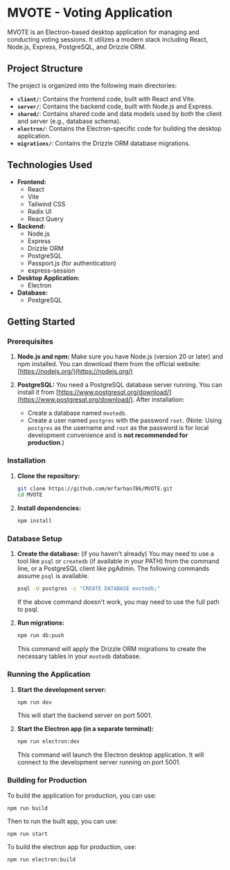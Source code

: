 # MVOTE - Voting Application

MVOTE is an Electron-based desktop application for managing and conducting voting sessions. It utilizes a modern stack including React, Node.js, Express, PostgreSQL, and Drizzle ORM.

## Project Structure

The project is organized into the following main directories:

*   **`client/`**: Contains the frontend code, built with React and Vite.
*   **`server/`**: Contains the backend code, built with Node.js and Express.
*   **`shared/`**: Contains shared code and data models used by both the client and server (e.g., database schema).
*   **`electron/`**: Contains the Electron-specific code for building the desktop application.
*   **`migrations/`**: Contains the Drizzle ORM database migrations.

## Technologies Used

*   **Frontend:**
    *   React
    *   Vite
    *   Tailwind CSS
    *   Radix UI
    *   React Query
*   **Backend:**
    *   Node.js
    *   Express
    *   Drizzle ORM
    *   PostgreSQL
    *   Passport.js (for authentication)
    *   express-session
*   **Desktop Application:**
    *   Electron
*   **Database:**
    *  PostgreSQL

## Getting Started

### Prerequisites

1.  **Node.js and npm:**  Make sure you have Node.js (version 20 or later) and npm installed. You can download them from the official website: [https://nodejs.org/](https://nodejs.org/)

2.  **PostgreSQL:** You need a PostgreSQL database server running.  You can install it from [https://www.postgresql.org/download/](https://www.postgresql.org/download/).  After installation:
    *   Create a database named `mvotedb`.
    *   Create a user named `postgres` with the password `root`.  (Note: Using `postgres` as the username and `root` as the password is for local development convenience and is **not recommended for production**.)

### Installation

1.  **Clone the repository:**

    ```bash
    git clone https://github.com/mrfarhan786/MVOTE.git
    cd MVOTE
    ```

2.  **Install dependencies:**

    ```bash
    npm install
    ```

### Database Setup

1.  **Create the database:** (if you haven't already)
    You may need to use a tool like `psql` or `createdb` (if available in your PATH) from the command line, or a PostgreSQL client like pgAdmin. The following commands assume `psql` is available.

     ```bash
     psql -U postgres -c "CREATE DATABASE mvotedb;"
     ```
     If the above command doesn't work, you may need to use the full path to psql.

2.  **Run migrations:**

    ```bash
    npm run db:push
    ```

    This command will apply the Drizzle ORM migrations to create the necessary tables in your `mvotedb` database.

### Running the Application

1.  **Start the development server:**

    ```bash
    npm run dev
    ```

    This will start the backend server on port 5001.

2.  **Start the Electron app (in a separate terminal):**

    ```bash
    npm run electron:dev
    ```

    This command will launch the Electron desktop application.  It will connect to the development server running on port 5001.

### Building for Production
To build the application for production, you can use:
```
npm run build
```
Then to run the built app, you can use:
```
npm run start
```
To build the electron app for production, use:
```
npm run electron:build
